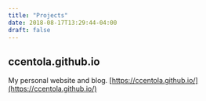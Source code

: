 ```yaml
---
title: "Projects"
date: 2018-08-17T13:29:44-04:00
draft: false
---
```


## ccentola.github.io
My personal website and blog.
[https://ccentola.github.io/](https://ccentola.github.io/)
